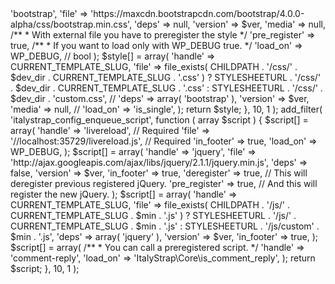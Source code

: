 <?php
/**
 * Here you can find some example of how to add script and style from child theme.
 * Some OOP example soon.
 *
 * @package ItalyStrap
 * @since 1.0.0
 */

namespace ItalyStrap\Core;

add_filter( 'italystrap_config_enqueue_style', function ( array $style ) {

	$min = '.min';

	/**
	 * Avoid caching script
	 *
	 * @var int
	 */
	$ver = null;

	$suffix = '.min';

	$dev_dir = '';

	if ( WP_DEBUG ) {

		$ver = rand( 0, 100000 );
		// $suffix = '';
		// $dev_dir = 'src/'; // Sistemare il path corretto per i font

	}

	/**
	 * Only for
	 * @link http://www.bootstrapcdn.com/alpha/
	 */
	$style[] = array(
		'handle'		=> 'bootstrap',
		'file'			=> 'https://maxcdn.bootstrapcdn.com/bootstrap/4.0.0-alpha/css/bootstrap.min.css',
		'deps'			=> null,
		'version'		=> $ver,
		'media'			=> null,
		/**
		 * With external file you have to preregister the style
		 */
		'pre_register'	=> true,
		/**
		 * If you want to load only with WP_DEBUG true.
		 */
		'load_on'		=> WP_DEBUG, // bool
	);

	$style[] = array(
		'handle'	=> CURRENT_TEMPLATE_SLUG,
		'file'		=>
			file_exists( CHILDPATH . '/css/' . $dev_dir . CURRENT_TEMPLATE_SLUG . '.css' )
			? STYLESHEETURL . '/css/' . $dev_dir . CURRENT_TEMPLATE_SLUG . '.css'
			: STYLESHEETURL . '/css/' . $dev_dir . 'custom.css',
		// 'deps'		=> array( 'bootstrap' ),
		'version'	=> $ver,
		'media'		=> null,
		// 'load_on'	=> 'is_single',
	);

	return $style;

}, 10, 1 );

add_filter( 'italystrap_config_enqueue_script', function ( array $script ) {

	$script[] = array(
		'handle'	=> 'livereload', // Required
		'file'		=> '//localhost:35729/livereload.js', // Required
		'in_footer'		=> true,
		'load_on'		=> WP_DEBUG,
	);

	$script[] = array(
		'handle'		=> 'jquery',
		'file'			=> 'http://ajax.googleapis.com/ajax/libs/jquery/2.1.1/jquery.min.js',
		'deps'			=> false,
		'version'		=> $ver,
		'in_footer'		=> true,
		'deregister'	=> true, // This will deregister previous registered jQuery.
		'pre_register'	=> true, // And this will register the new jQuery.
	);

	$script[] = array(
		'handle'		=> CURRENT_TEMPLATE_SLUG,
		'file'			=> file_exists( CHILDPATH . '/js/' . CURRENT_TEMPLATE_SLUG . $min . '.js' ) ? STYLESHEETURL . '/js/' . CURRENT_TEMPLATE_SLUG . $min . '.js' : STYLESHEETURL . '/js/custom' . $min . '.js',
		'deps'			=> array( 'jquery' ),
		'version'		=> $ver,
		'in_footer'		=> true,
	);

	$script[] = array(
		/**
		 * You can call a preregistered script.
		 */
		'handle'		=> 'comment-reply',
		'load_on'		=> 'ItalyStrap\Core\is_comment_reply',
	);

	return $script;
}, 10, 1 );
